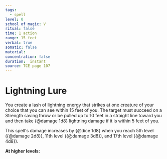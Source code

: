 ```yaml
---
tags:
  - spell
level: 0
school of magic: V
ritual: false
time: 1 action
range: 15 feet
verbal: true
somatic: false
material: 
concentration: false
duration:  instant
source: TCE page 107
---
```

# Lightning Lure
You create a lash of lightning energy that strikes at one creature of your choice that you can see within 15 feet of you. The target must succeed on a Strength saving throw or be pulled up to 10 feet in a straight line toward you and then take {@damage 1d8} lightning damage if it is within 5 feet of you.

This spell's damage increases by {@dice 1d8} when you reach 5th level ({@damage 2d8}), 11th level ({@damage 3d8}), and 17th level ({@damage 4d8}).

**At higher levels:** 